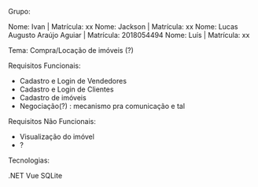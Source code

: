 Grupo:

Nome: Ivan | Matrícula: xx
Nome: Jackson | Matrícula: xx
Nome: Lucas Augusto Araújo Aguiar | Matrícula: 2018054494
Nome: Luís | Matrícula: xx


Tema: Compra/Locação de imóveis (?)

Requisitos Funcionais:

- Cadastro e Login de Vendedores
- Cadastro e Login de Clientes
- Cadastro de imóveis
- Negociação(?) : mecanismo pra comunicação e tal

Requisitos Não Funcionais:
- Visualização do imóvel
- ?

Tecnologias:

.NET
Vue
SQLite